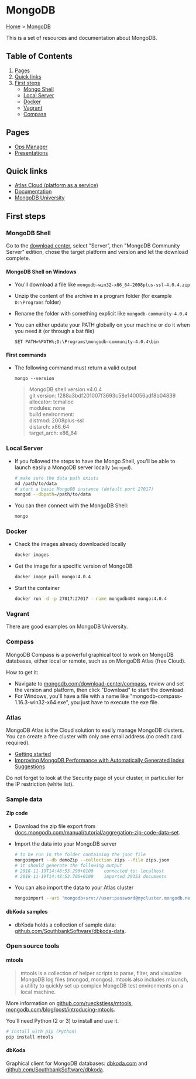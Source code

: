 # MongoDB

[Home](../readme.md) > [MongoDB](./mongodb.md)

This is a set of resources and documentation about MongoDB.

## Table of Contents

1. [Pages](#pages)
2. [Quick links](#quick-links)
3. [First steps](#first-steps)
    * [Mongo Shell](#mongodb-shell)
    * [Local Server](#local-server)
    * [Docker](#docker)
    * [Vagrant](#vagrant)
    * [Compass](#vagrant)

## Pages

* [Ops Manager](./opsmanager.md)
* [Presentations](./presentations.md)

## Quick links

* [Atlas Cloud (platform as a service)](https://cloud.mongodb.com/)
* [Documentation](https://docs.mongodb.com/)
* [MongoDB University](https://university.mongodb.com/)

## First steps

### MongoDB Shell

Go to the [download center](https://www.mongodb.com/download-center), select "Server", then "MongoDB Community Server" edition, chose the target platform and version and let the download complete.

#### MongoDB Shell on Windows

* You'll download a file like `mongodb-win32-x86_64-2008plus-ssl-4.0.4.zip`
* Unzip the content of the archive in a program folder (for example `D:\Programs` folder)
* Rename the folder with something explicit like `mongodb-community-4.0.4`
* You can either update your PATH globally on your machine or do it when you need it (or through a bat file)

  ```dos
  SET PATH=%PATH%;D:\Programs\mongodb-community-4.0.4\bin
  ```

#### First commands

* The following command must return a valid output

  ```dos
  mongo --version
  ```

  > MongoDB shell version v4.0.4  
  > git version: f288a3bdf201007f3693c58e140056adf8b04839  
  > allocator: tcmalloc  
  > modules: none  
  > build environment:  
  > distmod: 2008plus-ssl  
  > distarch: x86_64  
  > target_arch: x86_64  

### Local Server

* If you followed the steps to have the Mongo Shell, you'll be able to launch easily a MongoDB server locally (`mongod`).

  ```bash
  # make sure the data path exists
  md /path/to/data
  # start a basic MongoDB instance (default port 27017)
  mongod --dbpath=/path/to/data
  ```

* You can then connect with the MongoDB Shell:

  ```bash
  mongo
  ```

### Docker

* Check the images already downloaded locally

  ```bash
  docker images
  ```

* Get the image for a specific version of MongoDB

  ```bash
  docker image pull mongo:4.0.4
  ```

* Start the container

  ```bash
  docker run -d -p 27017:27017 --name mongodb404 mongo:4.0.4
  ```

### Vagrant

There are good examples on MongoDB University.

### Compass

MongoDB Compass is a powerful graphical tool to work on MongoDB databases, either local or remote, such as on MongoDB Atlas (free Cloud).

How to get it:

* Navigate to [mongodb.com/download-center/compass](https://www.mongodb.com/download-center/compass), review and set the version and platform, then click "Download" to start the download.
* For Windows, you'll have a file with a name like "mongodb-compass-1.16.3-win32-x64.exe", you just have to execute the exe file.

### Atlas

MongoDB Atlas is the Cloud solution to easily manage MongoDB clusters. You can create a free cluster with only one email address (no credit card required).

* [Getting started](https://docs.atlas.mongodb.com/getting-started/)
* [Improving MongoDB Performance with Automatically Generated Index Suggestions](https://www.mongodb.com/blog/post/improving-mongodb-performance-with-automatically-generated-index-suggestions)

Do not forget to look at the Security page of your cluster, in particulier for the IP restriction (white list).

### Sample data

#### Zip code

* Download the zip file export from [docs.mongodb.com/manual/tutorial/aggregation-zip-code-data-set](https://docs.mongodb.com/manual/tutorial/aggregation-zip-code-data-set/).

* Import the data into your MongoDB server

  ```bash
  # to be run in the folder containing the json file
  mongoimport --db demoZip --collection zips --file zips.json
  # it should generate the following output
  # 2018-11-19T14:48:53.296+0100    connected to: localhost
  # 2018-11-19T14:48:53.705+0100    imported 29353 documents
  ```

* You can also import the data to your Atlas cluster

  ```bash
  mongoimport --uri "mongodb+srv://user:password@mycluster.mongodb.net/demoZip" --collection zips --file zips.json
  ```

#### dbKoda samples

* dbKoda holds a collection of sample data: [github.com/SouthbankSoftware/dbkoda-data](https://github.com/SouthbankSoftware/dbkoda-data).

### Open source tools

#### mtools

> mtools is a collection of helper scripts to parse, filter, and visualize MongoDB log files (mongod, mongos). mtools also includes mlaunch, a utility to quickly set up complex MongoDB test environments on a local machine.

More information on [github.com/rueckstiess/mtools](https://github.com/rueckstiess/mtools), [mongodb.com/blog/post/introducing-mtools](https://www.mongodb.com/blog/post/introducing-mtools).

You'll need Python (2 or 3) to install and use it.

```bash
# install with pip (Python)
pip install mtools
```

#### dbKoda

Graphical client for MongoDB databases: [dbkoda.com](https://www.dbkoda.com/) and [github.com/SouthbankSoftware/dbkoda](https://github.com/SouthbankSoftware/dbkoda).
